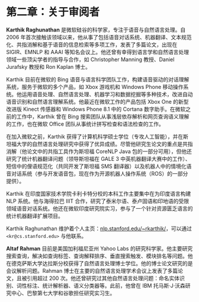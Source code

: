 # 第二章：关于审阅者

**Karthik Raghunathan** 是微软硅谷的科学家，专注于语音与自然语言处理。自 2006 年首次接触该领域以来，他从事了包括语音对话系统、机器翻译、文本规范化、共指消解和基于语音的信息检索等多项工作，发表了多篇论文，出现在 SIGIR、EMNLP 和 AAAI 等知名会议上。他还曾有幸得到语言学和自然语言处理领域一些顶尖学者的指导与合作，如 Christopher Manning 教授、Daniel Jurafsky 教授和 Ron Kaplan 博士。

Karthik 目前在微软的 Bing 语音与语言科学团队工作，构建语音驱动的对话理解系统，服务于微软的多个产品，如 Xbox 游戏机和 Windows Phone 移动操作系统。他运用语音处理、自然语言处理、机器学习和数据挖掘等多种技术，改进自动语音识别和自然语言理解系统。他最近在微软工作的产品包括 Xbox One 的新型改进版 Kinect 传感器和 Windows Phone 8.1 中的 Cortana 数字助手。在微软之前的工作中，Karthik 曾在 Bing 搜索团队从事浅层依存解析和网页查询语义理解的工作，也在微软 Office 团队从事统计拼写检查和语法检查的工作。

在加入微软之前，Karthik 获得了计算机科学硕士学位（专攻人工智能），并在斯坦福大学的自然语言处理研究中获得了优异成绩。尽管他研究生论文的重点是共指消解（他论文中的共指工具作为斯坦福 CoreNLP Java 包的一部分可用），但他还研究了统计机器翻译问题（领导斯坦福在 GALE 3 中英机器翻译大赛中的工作）、短信中的俚语规范化（共同开发了斯坦福 SMS 翻译器）以及机器人中的情境化语音对话系统（参与开发语音包，现在作为开源机器人操作系统（ROS）的一部分提供）。

Karthik 在印度国家技术学院卡利卡特分校的本科工作主要集中在为印度语言构建 NLP 系统。他与海得拉巴 IIIT 合作，研究了泰米尔语、泰卢固语和印地语的受限领域语音对话系统。他还在微软印度研究院实习，参与了一个针对资源匮乏语言的统计机器翻译扩展项目。

Karthik Raghunathan 维护着个人主页：[nlp.stanford.edu/~rkarthik/](http://nlp.stanford.edu/~rkarthik/)，可以通过 `<kr@cs.stanford.edu>` 与他联系。

**Altaf Rahman** 目前是美国加利福尼亚州 Yahoo Labs 的研究科学家。他主要研究搜索查询，解决如查询标签、查询解释排序、垂直搜索触发、模块排名等问题。他在德克萨斯大学达拉斯分校获得了自然语言处理博士学位。他的博士论文研究的是会议解析问题。Rahman 博士在主要的自然语言处理学术会议上发表了多篇论文，且被引用超过 200 次。他还曾研究过其他自然语言处理问题：命名实体识别、词性标注、统计解析器、语义分类器等。此前，他曾在 IBM 托马斯·J·沃森研究中心、巴黎第七大学和谷歌担任研究实习生。
